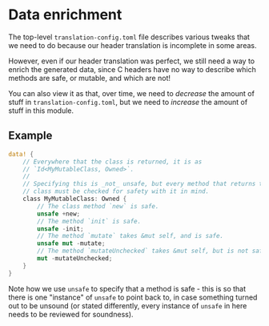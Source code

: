 # Data enrichment

The top-level `translation-config.toml` file describes various tweaks that we need to do because our header translation is incomplete in some areas.

However, even if our header translation was perfect, we still need a way to enrich the generated data, since C headers have no way to describe which methods are safe, or mutable, and which are not!

You can also view it as that, over time, we need to _decrease_ the amount of stuff in `translation-config.toml`, but we need to _increase_ the amount of stuff in this module.


## Example

```rust
data! {
    // Everywhere that the class is returned, it is as
    // `Id<MyMutableClass, Owned>`.
    //
    // Specifying this is _not_ unsafe, but every method that returns this
    // class must be checked for safety with it in mind.
    class MyMutableClass: Owned {
        // The class method `new` is safe.
        unsafe +new;
        // The method `init` is safe.
        unsafe -init;
        // The method `mutate` takes &mut self, and is safe.
        unsafe mut -mutate;
        // The method `mutateUnchecked` takes &mut self, but is not safe.
        mut -mutateUnchecked;
    }
}
```

Note how we use `unsafe` to specify that a method is safe - this is so that there is one "instance" of `unsafe` to point back to, in case something turned out to be unsound (or stated differently, every instance of `unsafe` in here needs to be reviewed for soundness).
